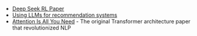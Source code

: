 - [Deep Seek RL Paper](https://arxiv.org/pdf/2501.12948)
- [Using LLMs for recommendation systems](https://arxiv.org/abs/2305.19860)
- [Attention Is All You Need](https://arxiv.org/pdf/1706.03762) - The original Transformer architecture paper that revolutionized NLP